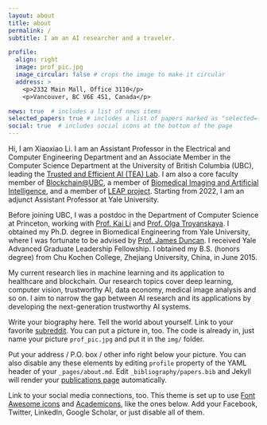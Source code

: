 ```yaml
---
layout: about
title: about
permalink: /
subtitle: I am an AI researcher and a traveler. 

profile:
  align: right
  image: prof_pic.jpg
  image_circular: false # crops the image to make it circular
  address: >
    <p>2332 Main Mall, Office 3110</p>
    <p>Vancouver, BC V6E 4S1, Canada</p>

news: true  # includes a list of news items
selected_papers: true # includes a list of papers marked as "selected={true}"
social: true  # includes social icons at the bottom of the page
---
```

Hi, I am Xiaoxiao Li. I am an Assistant Professor in the Electrical and Computer Engineering Department and an Associate Member in the Computer Science Department at the University of British Columbia (UBC), leading the <a href="https://ubc-tea.github.io/lab-web/"> Trusted and Efficient AI (TEA) Lab</a>. I am also a core faculty member of <a href="https://blockchain.ubc.ca/core-management-team">Blockchain@UBC</a>, a member of <a href="https://bmiai.ubc.ca/">Biomedical Imaging and Artificial Intelligence</a>, and a member of <a href="https://leap-project.github.io/">LEAP project</a>. Starting from 2022, I am an adjunct Assistant Professor at Yale University. 
 
Before joining UBC, I was a postdoc in the Department of Computer Science at Princeton, working with <a href="https://www.cs.princeton.edu/~li/">Prof. Kai Li</a> and <a href="https://function.princeton.edu/">Prof. Olga Troyanskaya</a>. I obtained my Ph.D. degree in Biomedical Engineering from Yale University, where I was fortunate to be advised by <a href="https://seas.yale.edu/faculty-research/faculty-directory/james-duncan?destination=node%2F309">Prof. James Duncan</a>. I received Yale Advanced Graduate Leadership Fellowship. I obtained my B.S. (honors degree) from Chu Kochen College, Zhejiang University, China, in June 2015. 

My current research lies in machine learning and its application to healthcare and blockchain. Our research topics cover deep learning, computer vision, trustworthy AI, data economy, medical image analysis and so on. I aim to narrow the gap between AI research and its applications by developing the next-generation trustworthy AI systems. 

Write your biography here. Tell the world about yourself. Link to your favorite [subreddit](http://reddit.com). You can put a picture in, too. The code is already in, just name your picture `prof_pic.jpg` and put it in the `img/` folder.

Put your address / P.O. box / other info right below your picture. You can also disable any these elements by editing `profile` property of the YAML header of your `_pages/about.md`. Edit `_bibliography/papers.bib` and Jekyll will render your [publications page](/al-folio/publications/) automatically.

Link to your social media connections, too. This theme is set up to use [Font Awesome icons](http://fortawesome.github.io/Font-Awesome/) and [Academicons](https://jpswalsh.github.io/academicons/), like the ones below. Add your Facebook, Twitter, LinkedIn, Google Scholar, or just disable all of them.
